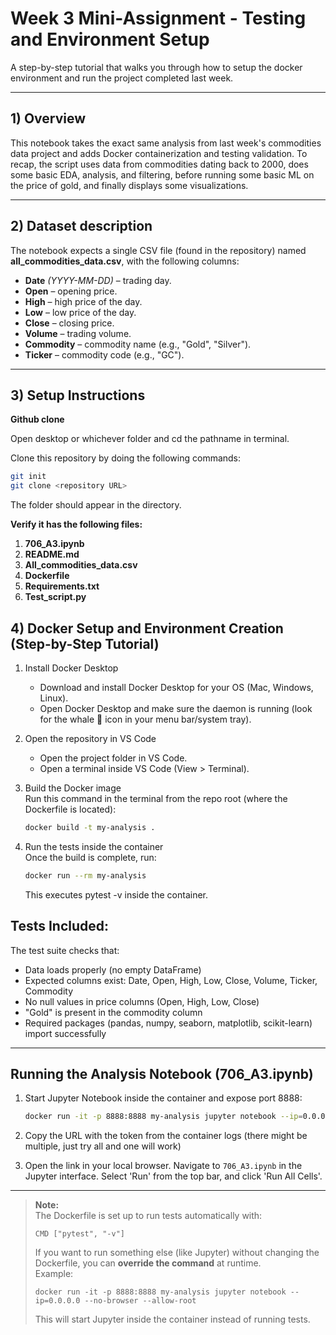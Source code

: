 # Week 3 Mini-Assignment - Testing and Environment Setup

A step-by-step tutorial that walks you through how to setup the docker environment and run the project completed last week.

---

## 1) Overview

This notebook takes the exact same analysis from last week's commodities data project and adds Docker containerization and testing validation. To recap, the script uses data from commodities dating back to 2000, does some basic EDA, analysis, and filtering, before running some basic ML on the price of gold, and finally displays some visualizations.

---

## 2) Dataset description

The notebook expects a single CSV file (found in the repository) named **all_commodities_data.csv**, with the following columns:

- **Date** *(YYYY-MM-DD)* – trading day.
- **Open** – opening price.
- **High** – high price of the day.
- **Low** – low price of the day.
- **Close** – closing price.
- **Volume** – trading volume.
- **Commodity** – commodity name (e.g., "Gold", "Silver").
- **Ticker** – commodity code (e.g., "GC").

---

## 3) Setup Instructions

**Github clone**

Open desktop or whichever folder and cd the pathname in terminal.

Clone this repository by doing the following commands:
```bash
git init
git clone <repository URL>
```

The folder should appear in the directory.

**Verify it has the following files:**

1. **706_A3.ipynb**
2. **README.md**
3. **All_commodities_data.csv**
4. **Dockerfile**
5. **Requirements.txt**
6. **Test_script.py**

## 4) Docker Setup and Environment Creation (Step-by-Step Tutorial)

1. Install Docker Desktop  
   - Download and install Docker Desktop for your OS (Mac, Windows, Linux).  
   - Open Docker Desktop and make sure the daemon is running (look for the whale 🐳 icon in your menu bar/system tray).  

2. Open the repository in VS Code  
   - Open the project folder in VS Code.  
   - Open a terminal inside VS Code (View > Terminal).  

3. Build the Docker image  
   Run this command in the terminal from the repo root (where the Dockerfile is located):

   ```bash
   docker build -t my-analysis .
   ```

5. Run the tests inside the container  
   Once the build is complete, run:

   ```bash 
   docker run --rm my-analysis
   ```
     
   This executes pytest -v inside the container.  

## Tests Included:

The test suite checks that:  
- Data loads properly (no empty DataFrame)  
- Expected columns exist: Date, Open, High, Low, Close, Volume, Ticker, Commodity  
- No null values in price columns (Open, High, Low, Close)  
- "Gold" is present in the commodity column  
- Required packages (pandas, numpy, seaborn, matplotlib, scikit-learn) import successfully  

---

## Running the Analysis Notebook (706_A3.ipynb)

1. Start Jupyter Notebook inside the container and expose port 8888:

   ```bash 
   docker run -it -p 8888:8888 my-analysis jupyter notebook --ip=0.0.0.0 --no-browser --allow-root
   ```

2. Copy the URL with the token from the container logs (there might be multiple, just try all and one will work)

3. Open the link in your local browser. Navigate to `706_A3.ipynb` in the Jupyter interface. Select 'Run' from the top bar, and click 'Run All Cells'.

---

> **Note:**  
> The Dockerfile is set up to run tests automatically with:
> ```
> CMD ["pytest", "-v"]
> ```
> If you want to run something else (like Jupyter) without changing the Dockerfile, you can **override the command** at runtime.  
> Example:  
> ```
> docker run -it -p 8888:8888 my-analysis jupyter notebook --ip=0.0.0.0 --no-browser --allow-root
> ```
> This will start Jupyter inside the container instead of running tests.
